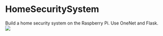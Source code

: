 # HomeSecuritySystem
Build a home security system on the Raspberry Pi. Use OneNet and Flask.
![](https://github.com/JagopyZhao/HomeSecuritySystem/Images/homeSecuritySystem.png)
